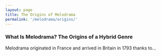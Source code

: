 ```yaml
---
layout: page
title: The Origins of Melodrama
permalink: '/melodrama/origins/'
---
```


### What Is Melodrama? The Origins of a Hybrid Genre ###

Melodrama originated in France and arrived in Britain in 1793 thanks to...
